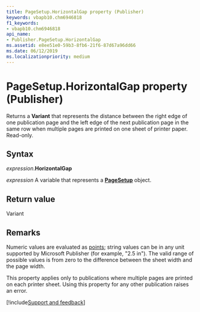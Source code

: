 ```yaml
---
title: PageSetup.HorizontalGap property (Publisher)
keywords: vbapb10.chm6946818
f1_keywords:
- vbapb10.chm6946818
api_name:
- Publisher.PageSetup.HorizontalGap
ms.assetid: e8ee51e0-59b3-8fb6-21f6-87d67a96dd66
ms.date: 06/12/2019
ms.localizationpriority: medium
---
```



# PageSetup.HorizontalGap property (Publisher)

Returns a **Variant** that represents the distance between the right edge of one publication page and the left edge of the next publication page in the same row when multiple pages are printed on one sheet of printer paper. Read-only.


## Syntax

_expression_.**HorizontalGap**

_expression_ A variable that represents a **[PageSetup](Publisher.PageSetup.md)** object.


## Return value

Variant


## Remarks

Numeric values are evaluated as [points](../language/glossary/vbe-glossary.md#point); string values can be in any unit supported by Microsoft Publisher (for example, "2.5 in"). The valid range of possible values is from zero to the difference between the sheet width and the page width.

This property applies only to publications where multiple pages are printed on each printer sheet. Using this property for any other publication raises an error.

[!include[Support and feedback](~/includes/feedback-boilerplate.md)]